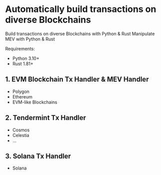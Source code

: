 # Automatically build transactions on diverse Blockchains

Build transactions on diverse Blockchains with Python & Rust
Manipulate MEV with Python & Rust

Requirements:

- Python 3.10+
- Rust 1.81+

## 1. EVM Blockchain Tx Handler & MEV Handler

- Polygon
- Ethereum
- EVM-like Blockchains

## 2. Tendermint Tx Handler

- Cosmos
- Celestia
- ...

## 3. Solana Tx Handler

- Solana

